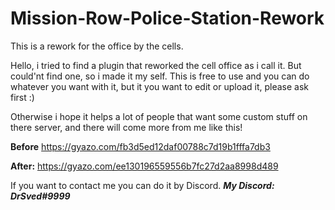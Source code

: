 # Mission-Row-Police-Station-Rework
This is a rework for the office by the cells.

Hello, i tried to find a plugin that reworked the cell office as i call it. But could'nt find one, so i made it my self.
This is free to use and you can do whatever you want with it, but it you want to edit or upload it, please ask first :)

Otherwise i hope it helps a lot of people that want some custom stuff on there server, and there will come more from me like this!

**Before** https://gyazo.com/fb3d5ed12daf00788c7d19b1fffa7db3

**After:** https://gyazo.com/ee130196559556b7fc27d2aa8998d489

If you want to contact me you can do it by Discord. ***My Discord: DrSved#9999***
